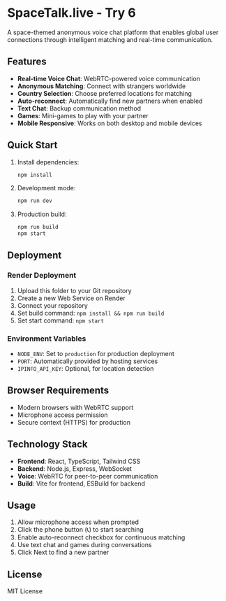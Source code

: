 # SpaceTalk.live - Try 6

A space-themed anonymous voice chat platform that enables global user connections through intelligent matching and real-time communication.

## Features

- **Real-time Voice Chat**: WebRTC-powered voice communication
- **Anonymous Matching**: Connect with strangers worldwide
- **Country Selection**: Choose preferred locations for matching
- **Auto-reconnect**: Automatically find new partners when enabled
- **Text Chat**: Backup communication method
- **Games**: Mini-games to play with your partner
- **Mobile Responsive**: Works on both desktop and mobile devices

## Quick Start

1. Install dependencies:
   ```bash
   npm install
   ```

2. Development mode:
   ```bash
   npm run dev
   ```

3. Production build:
   ```bash
   npm run build
   npm start
   ```

## Deployment

### Render Deployment
1. Upload this folder to your Git repository
2. Create a new Web Service on Render
3. Connect your repository
4. Set build command: `npm install && npm run build`
5. Set start command: `npm start`

### Environment Variables
- `NODE_ENV`: Set to `production` for production deployment
- `PORT`: Automatically provided by hosting services
- `IPINFO_API_KEY`: Optional, for location detection

## Browser Requirements

- Modern browsers with WebRTC support
- Microphone access permission
- Secure context (HTTPS) for production

## Technology Stack

- **Frontend**: React, TypeScript, Tailwind CSS
- **Backend**: Node.js, Express, WebSocket
- **Voice**: WebRTC for peer-to-peer communication
- **Build**: Vite for frontend, ESBuild for backend

## Usage

1. Allow microphone access when prompted
2. Click the phone button (📞) to start searching
3. Enable auto-reconnect checkbox for continuous matching
4. Use text chat and games during conversations
5. Click Next to find a new partner

## License

MIT License